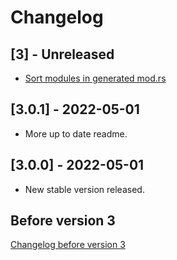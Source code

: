 # Changelog

## [3] - Unreleased

* [Sort modules in generated mod.rs](https://github.com/stepancheg/rust-protobuf/issues/621)

## [3.0.1] - 2022-05-01

* More up to date readme.

## [3.0.0] - 2022-05-01

* New stable version released.

## Before version 3

[Changelog before version 3](CHANGELOG-before-3.md)
